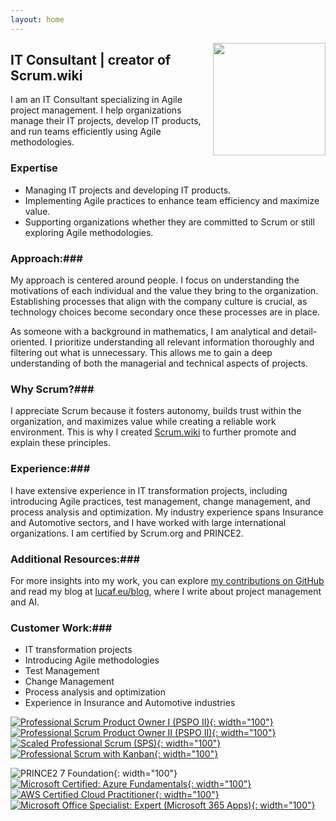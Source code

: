 ```yaml
---
layout: home
---
```


<img src="/assets/2022/cv/cv_pic_luca_franceschini.jpg" style="float:right;padding-left:10px" width="180">

<!-- IT Consultant | Agile Project Management | creator of Scrum.wiki -->
## IT Consultant | creator of Scrum.wiki

I am an IT Consultant specializing in Agile project management. I help organizations manage their IT projects, develop IT products, and run teams efficiently using Agile methodologies.

### Expertise
- Managing IT projects and developing IT products.
- Implementing Agile practices to enhance team efficiency and maximize value.
- Supporting organizations whether they are committed to Scrum or still exploring Agile methodologies.

### Approach:### 
My approach is centered around people. I focus on understanding the motivations of each individual and the value they bring to the organization. Establishing processes that align with the company culture is crucial, as technology choices become secondary once these processes are in place.

As someone with a background in mathematics, I am analytical and detail-oriented. I prioritize understanding all relevant information thoroughly and filtering out what is unnecessary. This allows me to gain a deep understanding of both the managerial and technical aspects of projects.

### Why Scrum?### 
I appreciate Scrum because it fosters autonomy, builds trust within the organization, and maximizes value while creating a reliable work environment. This is why I created [Scrum.wiki](https://scrum.wiki) to further promote and explain these principles.

### Experience:### 
I have extensive experience in IT transformation projects, including introducing Agile practices, test management, change management, and process analysis and optimization. My industry experience spans Insurance and Automotive sectors, and I have worked with large international organizations. I am certified by Scrum.org and PRINCE2.

### Additional Resources:### 
For more insights into my work, you can explore [my contributions on GitHub](https://github.com/lucafrance) and read my blog at [lucaf.eu/blog](https://lucaf.eu/blog), where I write about project management and AI.

### Customer Work:### 
- IT transformation projects
- Introducing Agile methodologies
- Test Management
- Change Management
- Process analysis and optimization
- Experience in Insurance and Automotive industries


[![Professional Scrum Product Owner I (PSPO II)](assets/2025/logos-certs/professional-scrum-product-owner-i-pspo-i.png){: width="100"}](https://www.credly.com/badges/3137ece2-15b9-4f41-ab8f-4bf1030f8eed/public_url)
[![Professional Scrum Product Owner II (PSPO II)](assets/2025/logos-certs/professional-scrum-product-owner-ii-pspo-ii.png){: width="100"}](https://www.credly.com/badges/0c643fef-cc27-4091-8b50-11e63629e1df/public_url)
[![Scaled Professional Scrum (SPS)](assets/2025/logos-certs/scaled-professional-scrum-sps.png){: width="100"}](https://www.credly.com/badges/0236fce4-c6c0-4518-aba4-ace0f3721ea6/public_url)
[![Professional Scrum with Kanban](assets/2025/logos-certs/professional-scrum-with-kanban-i-psk-i.png){: width="100"}](https://www.credly.com/badges/f34e69fd-2714-40e1-8611-5ccdfd869a79/public_url)

![PRINCE2 7 Foundation](assets/2025/logos-certs/prince2-foundation.png){: width="100"}
[![Microsoft Certified: Azure Fundamentals](assets/2025/logos-certs/microsoft-certified-azure-fundamentals.png){: width="100"}](https://www.credly.com/badges/b2e7fca0-aeb9-4521-b8e8-4a74d05fe252/public_url)
[![AWS Certified Cloud Practitioner](assets/2025/logos-certs/aws-certified-cloud-practitioner.png){: width="100"}](https://www.credly.com/badges/8bb5949f-1493-4e62-9e2f-44a0a9bc4338/public_url)
[![Microsoft Office Specialist: Expert (Microsoft 365 Apps)](assets/2025/logos-certs/microsoft-office-specialist-expert-microsoft-365-apps.png){: width="100"}](https://www.credly.com/badges/d3010017-2a96-4392-82ec-7779ca3f24d4/public_url)
